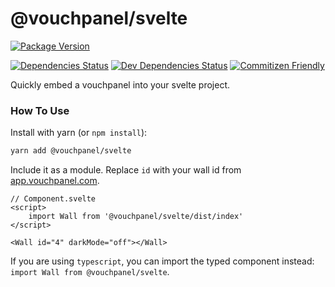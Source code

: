 # @vouchpanel/svelte

[![Package Version][package-image]][package-url]
<!-- [![Open Issues][issues-image]][issues-url] -->
<!-- [![Build Status][build-image]][build-url] -->
<!-- [![Coverage Status][coverage-image]][coverage-url] -->
[![Dependencies Status][dependencies-image]][dependencies-url]
[![Dev Dependencies Status][dev-dependencies-image]][dev-dependencies-url]
[![Commitizen Friendly][commitizen-image]][commitizen-url]

Quickly embed a vouchpanel into your svelte project.

### How To Use

Install with yarn (or `npm install`):

```bash
yarn add @vouchpanel/svelte
```

Include it as a module.  Replace `id` with your wall id from [app.vouchpanel.com](https://app.vouchpanel.com).

```tsx
// Component.svelte
<script>
	import Wall from '@vouchpanel/svelte/dist/index'
</script>

<Wall id="4" darkMode="off"></Wall>
```

If you are using `typescript`, you can import the typed component instead: `import Wall from @vouchpanel/svelte`.

[project-url]: https://github.com/vouchpanel/vouchpanel-svelte
[package-image]: https://img.shields.io/npm/v/@vouchpanel/svelte
[package-url]: https://www.npmjs.com/package/@vouchpanel/svelte
[issues-image]: https://img.shields.io/github/issues/vouchpanel/vouchpanel-svelte.svg?style=popout
[issues-url]: https://github.com/vouchpanel/vouchpanel-svelte/issues
[build-image]: https://travis-ci.org/vouchpanel/vouchpanel-svelte.svg?branch=master
[build-url]: https://travis-ci.org/vouchpanel/vouchpanel-svelte
[coverage-image]: https://coveralls.io/repos/github/vouchpanel/vouchpanel-svelte/badge.svg?branch=master
[coverage-url]: https://coveralls.io/github/vouchpanel/vouchpanel-svelte?branch=master
[dependencies-image]: https://img.shields.io/david/vouchpanel/vouchpanel-svelte
[dependencies-url]: https://www.npmjs.com/package/@vouchpanel/svelte
[dev-dependencies-image]: https://img.shields.io/david/dev/vouchpanel/vouchpanel-svelte
[dev-dependencies-url]: https://www.npmjs.com/package/@vouchpanel/svelte
[commitizen-image]: https://img.shields.io/badge/commitizen-friendly-brightgreen.svg
[commitizen-url]: http://commitizen.github.io/cz-cli